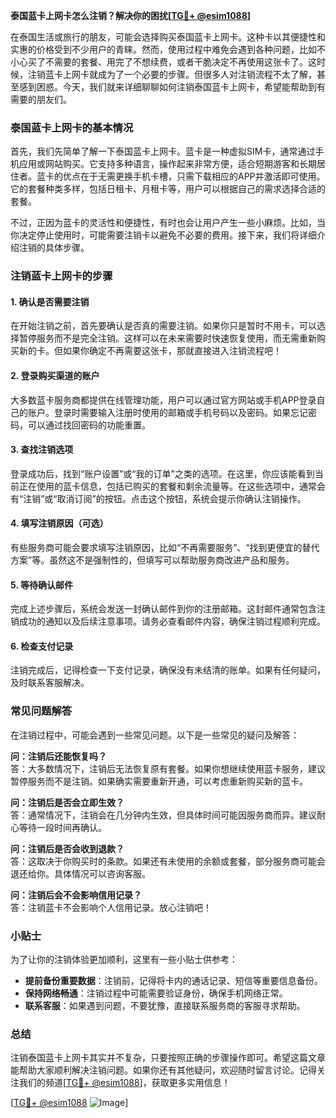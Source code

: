 **泰国蓝卡上网卡怎么注销？解决你的困扰[[TG💪+ @esim1088](https://t.me/s/esim1088)]**

在泰国生活或旅行的朋友，可能会选择购买泰国蓝卡上网卡。这种卡以其便捷性和实惠的价格受到不少用户的青睐。然而，使用过程中难免会遇到各种问题，比如不小心买了不需要的套餐、用完了不想续费，或者干脆决定不再使用这张卡了。这时候，注销蓝卡上网卡就成为了一个必要的步骤。但很多人对注销流程不太了解，甚至感到困惑。今天，我们就来详细聊聊如何注销泰国蓝卡上网卡，希望能帮助到有需要的朋友们。

### 泰国蓝卡上网卡的基本情况

首先，我们先简单了解一下泰国蓝卡上网卡。蓝卡是一种虚拟SIM卡，通常通过手机应用或网站购买。它支持多种语言，操作起来非常方便，适合短期游客和长期居住者。蓝卡的优点在于无需更换手机卡槽，只需下载相应的APP并激活即可使用。它的套餐种类多样，包括日租卡、月租卡等，用户可以根据自己的需求选择合适的套餐。

不过，正因为蓝卡的灵活性和便捷性，有时也会让用户产生一些小麻烦。比如，当你决定停止使用时，可能需要注销卡以避免不必要的费用。接下来，我们将详细介绍注销的具体步骤。

### 注销蓝卡上网卡的步骤

#### 1. 确认是否需要注销

在开始注销之前，首先要确认是否真的需要注销。如果你只是暂时不用卡，可以选择暂停服务而不是完全注销。这样可以在未来需要时快速恢复使用，而无需重新购买新的卡。但如果你确定不再需要这张卡，那就直接进入注销流程吧！

#### 2. 登录购买渠道的账户

大多数蓝卡服务商都提供在线管理功能，用户可以通过官方网站或手机APP登录自己的账户。登录时需要输入注册时使用的邮箱或手机号码以及密码。如果忘记密码，可以通过找回密码的功能重置。

#### 3. 查找注销选项

登录成功后，找到“账户设置”或“我的订单”之类的选项。在这里，你应该能看到当前正在使用的蓝卡信息，包括已购买的套餐和剩余流量等。在这些选项中，通常会有“注销”或“取消订阅”的按钮。点击这个按钮，系统会提示你确认注销操作。

#### 4. 填写注销原因（可选）

有些服务商可能会要求填写注销原因，比如“不再需要服务”、“找到更便宜的替代方案”等。虽然这不是强制性的，但填写可以帮助服务商改进产品和服务。

#### 5. 等待确认邮件

完成上述步骤后，系统会发送一封确认邮件到你的注册邮箱。这封邮件通常包含注销成功的通知以及后续注意事项。请务必查看邮件内容，确保注销过程顺利完成。

#### 6. 检查支付记录

注销完成后，记得检查一下支付记录，确保没有未结清的账单。如果有任何疑问，及时联系客服解决。

### 常见问题解答

在注销过程中，可能会遇到一些常见问题。以下是一些常见的疑问及解答：

**问：注销后还能恢复吗？**  
答：大多数情况下，注销后无法恢复原有套餐。如果你想继续使用蓝卡服务，建议暂停服务而不是注销。如果确实需要重新开通，可以考虑重新购买新的蓝卡。

**问：注销后是否会立即生效？**  
答：通常情况下，注销会在几分钟内生效，但具体时间可能因服务商而异。建议耐心等待一段时间再确认。

**问：注销后是否会收到退款？**  
答：这取决于你购买时的条款。如果还有未使用的余额或套餐，部分服务商可能会退还给你。具体情况可以咨询客服。

**问：注销后会不会影响信用记录？**  
答：注销蓝卡不会影响个人信用记录。放心注销吧！

### 小贴士

为了让你的注销体验更加顺利，这里有一些小贴士供参考：

- **提前备份重要数据**：注销前，记得将卡内的通话记录、短信等重要信息备份。
- **保持网络畅通**：注销过程中可能需要验证身份，确保手机网络正常。
- **联系客服**：如果遇到问题，不要犹豫，直接联系服务商的客服寻求帮助。

### 总结

注销泰国蓝卡上网卡其实并不复杂，只要按照正确的步骤操作即可。希望这篇文章能帮助大家顺利解决注销问题。如果你还有其他疑问，欢迎随时留言讨论。记得关注我们的频道[[TG💪+ @esim1088](https://t.me/s/esim1088)]，获取更多实用信息！

[[TG💪+ @esim1088](https://t.me/s/esim1088) ![Image](https://i.postimg.cc/4NQfJmqS/Snipaste-2025-05-13-00-14-12.png)]